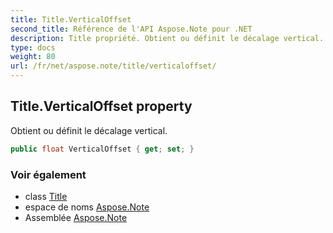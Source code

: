 ```yaml
---
title: Title.VerticalOffset
second_title: Référence de l'API Aspose.Note pour .NET
description: Title propriété. Obtient ou définit le décalage vertical.
type: docs
weight: 80
url: /fr/net/aspose.note/title/verticaloffset/
---
```

## Title.VerticalOffset property

Obtient ou définit le décalage vertical.

```csharp
public float VerticalOffset { get; set; }
```

### Voir également

* class [Title](../)
* espace de noms [Aspose.Note](../../title/)
* Assemblée [Aspose.Note](../../../)


